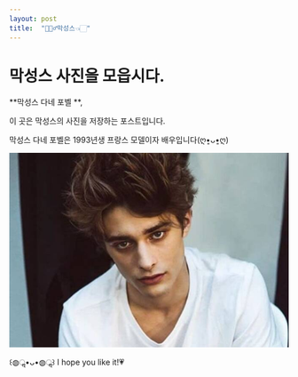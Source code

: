 ```yaml
---
layout: post
title:  "🙍🏻‍♂️막성스👈🏻"
---
```


# 막성스 사진을 모읍시다.

**막성스 다네 포벨 **,

이 곳은 막성스의 사진을 저장하는 포스트입니다. 

막성스 다네 포벨은 1993년생 프랑스 모델이자 배우입니다(ღ•͈ᴗ•͈ღ)

![막성스.jpg](/assets/images/막성스.jpg)

꒰◍ॢ•ᴗ•◍ॢ꒱
I hope you like it!💗
